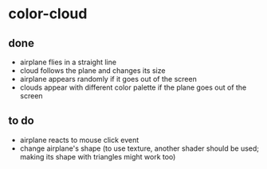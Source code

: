 # color-cloud

## done
  - airplane flies in a straight line
  - cloud follows the plane and changes its size
  - airplane appears randomly if it goes out of the screen
  - clouds appear with different color palette if the plane goes out of the screen

## to do
  - airplane reacts to mouse click event
  - change airplane's shape (to use texture, another shader should be used; making its shape with triangles might work too)
